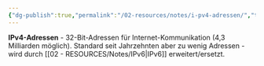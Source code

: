 ```yaml
---
{"dg-publish":true,"permalink":"/02-resources/notes/i-pv4-adressen/","tags":["netzwerk/adressierung/internet","protokoll/version4","netzwerk/ip/ipv4"],"noteIcon":"","updated":"2025-09-05T10:16:55.325+02:00"}
---
```



**IPv4-Adressen** - 32-Bit-Adressen für Internet-Kommunikation (4,3 Milliarden möglich).
Standard seit Jahrzehnten aber zu wenig Adressen - wird durch [[02 - RESOURCES/Notes/IPv6\|IPv6]] erweitert/ersetzt.